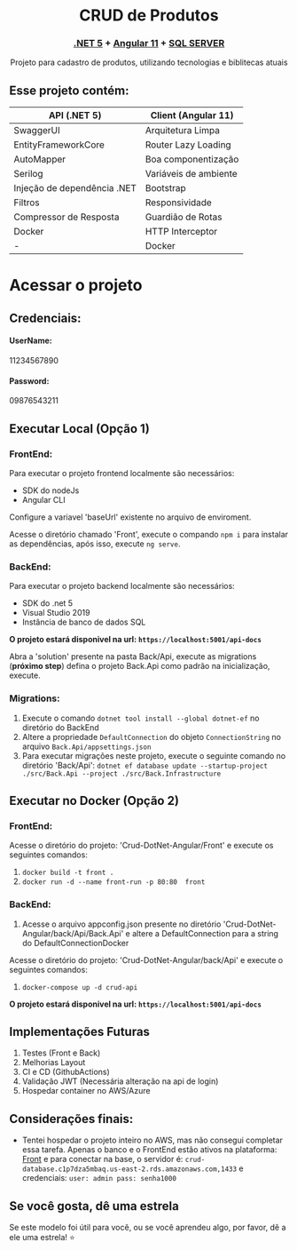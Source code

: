 



<h1 align="center">CRUD de Produtos</h1>

<h3 align="center">
    <a href="https://docs.microsoft.com/pt-br/dotnet/core/dotnet-five">.NET 5</a>
    <span> + </span>
    <a href="https://www.microsoft.com/pt-br/sql-server/sql-server-2019">Angular 11</a>
    <span> + </span>
    <a href="https://angular.io/">SQL SERVER</a>
</h3>

<p align="center">Projeto para cadastro de produtos, utilizando tecnologias e biblitecas atuais</p>



<h2> Esse projeto contém: </h2>

| API (.NET 5) | Client (Angular 11)|
| --- | --- |
| SwaggerUI | Arquitetura Limpa |
| EntityFrameworkCore | Router Lazy Loading |
| AutoMapper | Boa componentização |
| Serilog | Variáveis de ambiente|
| Injeção de dependência .NET | Bootstrap |
| Filtros | Responsividade |
| Compressor de Resposta | Guardião de Rotas |
| Docker | HTTP Interceptor |
| - | Docker |

<h1>Acessar o projeto</h1>
<h2>Credenciais:</h2>
<h4>UserName:</h4> 11234567890
<h4>Password: </h4>09876543211

<h2>Executar Local (Opção 1)</h2>

<h3> FrontEnd: </h3>

<p>Para executar o projeto frontend localmente são necessários:</p>

<ul>
	<li>SDK do nodeJs</li>
	<li>Angular CLI</li>
</ul>

<p>Configure a variavel 'baseUrl' existente no arquivo de enviroment.</p>
<p>Acesse o diretório chamado 'Front', execute o compando <code>npm i</code> para instalar as dependências, após isso,  execute <code>ng serve</code>.</p>

<h3> BackEnd: </h3>

<p>Para executar o projeto backend localmente são necessários:</p>

<ul>
	<li>SDK do .net 5</li>
	<li>Visual Studio 2019</li>
	<li>Instância de banco de dados SQL</li>
</ul>

<b>O projeto estará disponivel na url: <code>https://localhost:5001/api-docs</code></b>

<p>Abra a 'solution' presente na pasta Back/Api, execute as migrations (<b>próximo step</b>) defina o projeto Back.Api como padrão na inicialização, execute.</p>

<h3> Migrations: </h3>
<ol>
	<li>Execute o comando <code>dotnet tool install --global dotnet-ef</code> no diretório do BackEnd</li>
	<li> Altere a propriedade  <code>DefaultConnection</code> do objeto <code>ConnectionString</code> no arquivo <code>Back.Api/appsettings.json</code></li>
	<li> Para executar migrações neste projeto, execute o seguinte comando no diretório 'Back/Api': <code>dotnet ef database update --startup-project ./src/Back.Api --project ./src/Back.Infrastructure</code> </li> 			
	
</ol>

<h2>Executar no Docker (Opção 2)</h2>

<h3> FrontEnd: </h3>

<p>Acesse o diretório do projeto: 'Crud-DotNet-Angular/Front' e execute os seguintes comandos:</p>

<ol>
	<li><code>docker build -t front .</code></li>
	<li><code>docker run -d --name front-run -p 80:80  front</code></li>
</ol>

<h3> BackEnd: </h3>

<ol>
	<li>Acesse o arquivo appconfig.json presente no diretório 'Crud-DotNet-Angular/back/Api/Back.Api' e altere a DefaultConnection para a string do DefaultConnectionDocker</li>
</ol>

<p>Acesse o diretório do projeto: 'Crud-DotNet-Angular/back/Api' e execute o seguintes comandos:</p>

<ol>
	<li><code>docker-compose up -d crud-api</code></li>
</ol>

<b>O projeto estará disponivel na url: <code>https://localhost:5001/api-docs</code></b>

<h2>Implementações Futuras</h2>
<ol>
	<li>Testes (Front e Back)</li>
	<li>Melhorias Layout</li>
	<li>CI e CD (GithubActions)</li>
	<li>Validação JWT (Necessária alteração na api de login)</li>
	<li>Hospedar container no AWS/Azure</li>
</ol>

<h2>Considerações finais:</h2>

<ul>
<li>Tentei hospedar o projeto inteiro no AWS, mas não consegui completar essa tarefa. Apenas o banco e o FrontEnd estão ativos na plataforma: <a href="http://18.224.33.207">Front</a> e para conectar na base, o servidor é: <code>crud-database.c1p7dza5mbaq.us-east-2.rds.amazonaws.com,1433</code> e credenciais: <code>user: admin pass: senha1000</code></li>
</ul>

<h2>Se você gosta, dê uma estrela</h2>
Se este modelo foi útil para você, ou se você aprendeu algo, por favor, dê a ele uma estrela! ⭐


